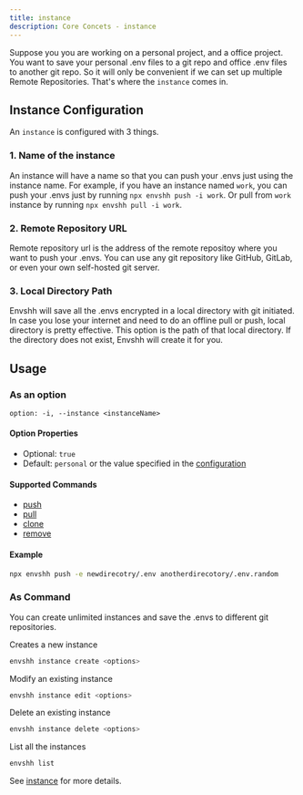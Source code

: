```yaml
---
title: instance
description: Core Concets - instance
---
```


Suppose you you are working on a personal project, and a office project. You want to save your personal .env files to a git repo and office .env files to another git repo. So it will only be convenient if we can set up multiple Remote Repositories. That's where the `instance` comes in.

## Instance Configuration

An `instance` is configured with 3 things.

### 1. Name of the instance

An instance will have a name so that you can push your .envs just using the instance name. For example, if you have an instance named `work`, you can push your .envs just by running `npx envshh push -i work`. Or pull from `work` instance by running `npx envshh pull -i work`.

### 2. Remote Repository URL

Remote repository url is the address of the remote repositoy where you want to push your .envs. You can use any git repository like GitHub, GitLab, or even your own self-hosted git server.

### 3. Local Directory Path

Envshh will save all the .envs encrypted in a local directory with git initiated. In case you lose your internet and need to do an offline pull or push, local directory is pretty effective. This option is the path of that local directory. If the directory does not exist, Envshh will create it for you.

## Usage

### As an option

`option: -i, --instance <instanceName>`

#### Option Properties

- Optional: `true`
- Default: `personal` or the value specified in the [configuration](/configuration)

#### Supported Commands

- [push](/envshh/commands/01-push)
- [pull](/envshh/commands/02-pull)
- [clone](/envshh/commands/05-clone)
- [remove](/envshh/commands/06-remove)

#### Example

  ```sh
  npx envshh push -e newdirecotry/.env anotherdirecotory/.env.random
  ```

### As Command

You can create unlimited instances and save the .envs to different git repositories.

Creates a new instance

```sh
envshh instance create <options>
```

Modify an existing instance

```sh
envshh instance edit <options>
```

Delete an existing instance

```sh
envshh instance delete <options>
```

List all the instances

```sh
envshh list
```

See [instance](/commands/instance) for more details.

<!-- This option will create a new directory in the git repo with the instance name and save the .envs there. If the option is not specified, Envshh will use the default instance name `personal`. You can change the default instance name in the config. See [configuration](/configuration) for more details. -->
